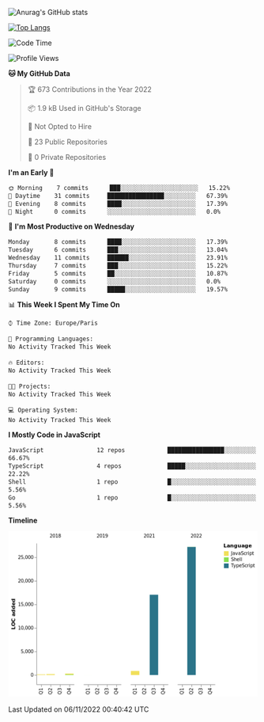 ![Anurag's GitHub stats](https://github-readme-stats.vercel.app/api?username=sufiane&theme=dark&show_icons=true&count_private=true)


[![Top Langs](https://github-readme-stats.vercel.app/api/top-langs/?username=sufiane&layout=compact)](https://github.com/anuraghazra/github-readme-stats)

<!--START_SECTION:waka-->
![Code Time](http://img.shields.io/badge/Code%20Time-569%20hrs%2043%20mins-blue)

![Profile Views](http://img.shields.io/badge/Profile%20Views-0-blue)

**🐱 My GitHub Data** 

> 🏆 673 Contributions in the Year 2022
 > 
> 📦 1.9 kB Used in GitHub's Storage 
 > 
> 🚫 Not Opted to Hire
 > 
> 📜 23 Public Repositories 
 > 
> 🔑 0 Private Repositories  
 > 
**I'm an Early 🐤** 

```text
🌞 Morning    7 commits      ███░░░░░░░░░░░░░░░░░░░░░░   15.22% 
🌆 Daytime    31 commits     ████████████████░░░░░░░░░   67.39% 
🌃 Evening    8 commits      ████░░░░░░░░░░░░░░░░░░░░░   17.39% 
🌙 Night      0 commits      ░░░░░░░░░░░░░░░░░░░░░░░░░   0.0%

```
📅 **I'm Most Productive on Wednesday** 

```text
Monday       8 commits      ████░░░░░░░░░░░░░░░░░░░░░   17.39% 
Tuesday      6 commits      ███░░░░░░░░░░░░░░░░░░░░░░   13.04% 
Wednesday    11 commits     ██████░░░░░░░░░░░░░░░░░░░   23.91% 
Thursday     7 commits      ███░░░░░░░░░░░░░░░░░░░░░░   15.22% 
Friday       5 commits      ██░░░░░░░░░░░░░░░░░░░░░░░   10.87% 
Saturday     0 commits      ░░░░░░░░░░░░░░░░░░░░░░░░░   0.0% 
Sunday       9 commits      █████░░░░░░░░░░░░░░░░░░░░   19.57%

```


📊 **This Week I Spent My Time On** 

```text
⌚︎ Time Zone: Europe/Paris

💬 Programming Languages: 
No Activity Tracked This Week

🔥 Editors: 
No Activity Tracked This Week

🐱‍💻 Projects: 
No Activity Tracked This Week

💻 Operating System: 
No Activity Tracked This Week

```

**I Mostly Code in JavaScript** 

```text
JavaScript               12 repos            ████████████████░░░░░░░░░   66.67% 
TypeScript               4 repos             █████░░░░░░░░░░░░░░░░░░░░   22.22% 
Shell                    1 repo              █░░░░░░░░░░░░░░░░░░░░░░░░   5.56% 
Go                       1 repo              █░░░░░░░░░░░░░░░░░░░░░░░░   5.56%

```


**Timeline**

![Chart not found](https://raw.githubusercontent.com/Sufiane/Sufiane/main/charts/bar_graph.png) 


 Last Updated on 06/11/2022 00:40:42 UTC
<!--END_SECTION:waka-->


<!--
**Sufiane/sufiane** is a ✨ _special_ ✨ repository because its `README.md` (this file) appears on your GitHub profile.

Here are some ideas to get you started:

- 🔭 I’m currently working on ...
- 🌱 I’m currently learning ...
- 👯 I’m looking to collaborate on ...
- 🤔 I’m looking for help with ...
- 💬 Ask me about ...
- 📫 How to reach me: ...
- 😄 Pronouns: ...
- ⚡ Fun fact: ...
-->
